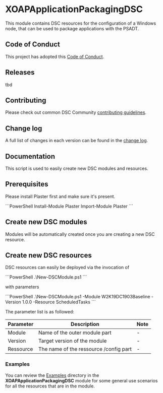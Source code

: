# XOAPApplicationPackagingDSC

This module contains DSC resources for the configuration of a Windows node, that can be used to package applications with the PSADT.

## Code of Conduct

This project has adopted this [Code of Conduct](CODE_OF_CONDUCT.md).

## Releases

tbd

## Contributing

Please check out common DSC Community [contributing guidelines](https://dsccommunity.org/guidelines/contributing).

## Change log

A full list of changes in each version can be found in the [change log](CHANGELOG.md).

## Documentation

This script is used to easily create new DSC modules and resources.

## Prerequisites

Please install Plaster first and make sure it's present.

´´´PowerShell
Install-Module Plaster
Import-Module Plaster
´´´

## Create new DSC modules

Modules will be automatically created once you are creating a new DSC resource.

## Create new DSC resources

DSC resources can easily be deployed via the invocation of

´´´PowerShell
.\New-DSCModule.ps1
``´

with parameters

´´´PowerShell
.\New-DSCModule.ps1 -Module W2K19DC1903Baseline -Version 1.0.0 -Resource ScheduledTasks
´´´

The parameter list is as followed:

| Parameter | Description                            | Note |
|-----------|----------------------------------------|------|
| Module    | Name of the outer module part          | -    |
| Version   | Target version of the module           | -    |
| Ressource | The name of the ressource /config part | -    |

### Examples

You can review the [Examples](/source/Examples/Resources) directory in the **XOAPApplicationPackagingDSC** module
for some general use scenarios for all the resources that are in the module.
